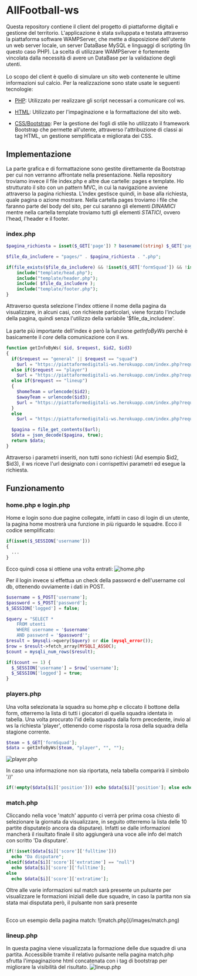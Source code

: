 # AllFootball-ws
Questa repository contiene il client del progetto di piattaforme digitali e gestione del territorio.
L'applicazione è stata sviluppata e testata attraverso la piattaforma software WAMPServer, che mette a disposizione dell'utente un web server locale, un server DataBase MySQL e linguaggi di scripting (In questo caso PHP). La scelta di utilizzare WAMPServer è fortemente vincolata dalla necessità di avere un DataBase per la validazione degli utenti. <br><br>
Lo scopo del client è quello di simulare un sito web contenente le ultime informazioni sul calcio. Per la realizzazione sono state usate le seguenti tecnologie:


  - [PHP](https://www.php.net/): Utilizzato per realizzare gli script necessari a comunicare col ws.

  - [HTML](https://it.wikipedia.org/wiki/HTML): Utilizzato per l'impaginazione e la formattazione del sito web.

  - [CSS/Bootstrap](https://getbootstrap.com/): Per la gestione dei fogli di stile ho utilizzato il framework Bootstrap che permette all'utente, attraverso l'attribuzione di classi ai tag HTML, un gestione semplificata e migliorata dei CSS.

## Implementazione
La parte grafica e di formattazione sono gestite direttamente da Bootstrap per cui non verranno affrontate nella presentazione.
Nella repository troviamo invece il file index.php e altre due cartelle: pages e template. Ho strutturato il sito con un pattern MVC, in cui la navigazione avviene attraverso la pagina richiesta. L'index gestisce quindi, in base alla richiesta, quale pagina o azione mostrare.
Nella cartella pages troviamo i file che faranno parte del body del sito, per cui saranno gli elementi <em>DINAMICI</em> mentre nella cartella
template troviamo tutti gli elementi <em>STATICI</em>, ovvero l'head, l'header e il footer.<br>

### index.php

```php
$pagina_richiesta = isset($_GET['page']) ? basename((string) $_GET['page']) : $pagina_di_default;

$file_da_includere = "pages/" . $pagina_richiesta . ".php";

if(file_exists($file_da_includere) && !isset($_GET['formSquad']) && !isset($_GET['fixId']) && !isset($_GET['daily_n'])){
    include("template/head.php");
    include("template/header.php");
    include( $file_da_includere );
    include("template/footer.php");
}
```

Attraverso questa selezione l'index ottiene il nome della pagina da visualizzare, in alcuni casi, con richieste particolari, viene forzato l'include della pagina, quindi senza l'utilizzo della variabile '$file_da_includere'.
<br><br>
La parte più importante dell'index è però la funzione <em>getInfoByWs</em> perchè è basicamente il <em>core</em> della comunicazione con il ws.
```php
function getInfoByWs( $id, $request, $id2, $id3)
{
  if($request == "general" || $request == "squad")
    $url = "https://piattaformedigitali-ws.herokuapp.com/index.php?request=". $request ."&league-id=". $id;
  else if($request == "player")
    $url = "https://piattaformedigitali-ws.herokuapp.com/index.php?request=player&team_id=". $id;
  else if($request == "lineup")
  {
    $homeTeam = urlencode($id2);
    $awayTeam = urlencode($id3);
    $url = "https://piattaformedigitali-ws.herokuapp.com/index.php?request=lineup&fix_id=". $id ."&home-team=". $homeTeam ."&away-team=". $awayTeam;
  }
  else
    $url = "https://piattaformedigitali-ws.herokuapp.com/index.php?request=roundfix&league-id=". $id ."&round=". $id2;

  $pagina = file_get_contents($url);
  $data = json_decode($pagina, true);
  return $data;
}
  ```
  Attraverso i parametri inseriti, non tutti sono richiesti (Ad esempio $id2, $id3), il ws riceve l'url designato con i corrispettivi parametri ed esegue la richiesta.

## Funzionamento
### home.php e login.php
  Home e login sono due pagine collegate, infatti in caso di login di un utente, la pagina home mostrerà una funzione in più riguardo le squadre. Ecco il codice semplificato:
  ```php
  if(isset($_SESSION['username']))
  {
    ...
  }
  ```
  Ecco quindi cosa si ottiene una volta entrati:
  ![home.php](/images/home.png)


  Per il login invece si effettua un check della password e dell'username col db, ottenendo ovviamente i dati in POST.

  ```php
  $username = $_POST['username'];
  $password = $_POST['password'];
  $_SESSION['logged'] = false;

  $query = "SELECT *
      FROM utenti
      WHERE username = '$username'
      AND password = '$password'";
  $result = $mysqli->query($query) or die (mysql_error());
  $row = $result->fetch_array(MYSQLI_ASSOC);
  $count = mysqli_num_rows($result);

  if($count == 1) {
    $_SESSION['username'] = $row['username'];
    $_SESSION['logged'] = true;
  }
  ```
### players.php

  Una volta selezionata la squadra su home.php e cliccato il bottone della form, otterremo la lista di tutti i giocatori di quella squadra identata in tabella.
  Una volta procurato l'id della squadra dalla form precedente, invio al ws la richiesta 'player', ottenendo come risposta la rosa della squadra della stagione corrente.
  ```php
  $team = $_GET['formSquad'];
  $data = getInfoByWs($team, "player", "", "");
  ```
  ![player.php](/images/player.png)

  In caso una informazione non sia riportata, nela tabella comparirà il simbolo '//'
  ```php
  if(!empty($data[$i]['position'])) echo $data[$i]['position']; else echo "//"; echo "<br><br>"; // Posizione
  ```  

### match.php

  Cliccando nella voce 'match' appunto ci verrà per prima cosa chiesto di selezionare la giornata da visualizzare, in seguito otterremo la lista delle 10 partite disputate(o ancora da disputare). Infatti se dalle informazioni mancherà il risultato finale il sito aggiungerà una voce alle info del match con scritto 'Da disputare'.
  ```php
  if(!isset($data[$i]['score']['fulltime']))
    echo "Da disputare";
  elseif($data[$i]['score']['extratime'] == "null")
    echo $data[$i]['score']['fulltime'];
  else
    echo $data[$i]['score']['extratime'];
  ```  
  Oltre alle varie informazioni sul match sarà presente un pulsante per visualizzare le formazioni iniziali delle due squadre, in caso la partita non sia stata mai disputata però, il pulsante non sarà presente

  <br>
  Ecco un esempio della pagina match:
  ![match.php](/images/match.png)

### lineup.php

  In questa pagina viene visualizzata la formazione delle due squadre di una partita.
  Accessibile tramite il relativo pulsante nella pagina match.php sfrutta l'impaginazione html concatenata con i tag di bootstrap per migliorare la visibilità del risultato.
  ![lineup.php](/images/lineup.png)
